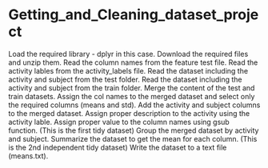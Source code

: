 # Getting_and_Cleaning_dataset_project

Load the required library - dplyr in this case.
Download the required files and unzip them.
Read the column names from the feature test file.
Read the activity lables from the activity_labels file.
Read the dataset including the activity and subject from the test folder.
Read the dataset including the activity and subject from the train folder.
Merge the content of the test and train datasets.
Assign the col names to the merged dataset and select only the required columns (means and std).
Add the activity and subject columns to the merged dataset.
Assign proper description to the activity using the activity lable.
Assign proper value to the column names using gsub function. (This is the first tidy dataset)
Group the merged dataset by activity and subject.
Summarize the dataset to get the mean for each column. (This is the 2nd independent tidy dataset)
Write the dataset to a text file (means.txt).
